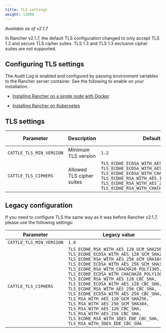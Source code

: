 ```yaml
---
title: TLS settings
weight: 11000
---
```


_Available as of v2.1.7_

In Rancher v2.1.7, the default TLS configuration changed to only accept TLS 1.2 and secure TLS cipher suites. TLS 1.3 and TLS 1.3 exclusive cipher suites are not supported.

## Configuring TLS settings

The Audit Log is enabled and configured by passing environment variables to the Rancher server container. See the following to enable on your installation.

- [Installing Rancher on a single node with Docker]({{<baseurl>}}/rancher/latest/en/installation/other-installation-methods/single-node-docker/#tls-settings)

- [Installing Rancher on Kubernetes]({{<baseurl>}}/rancher/latest/en/installation/options/chart-options/#tls-settings)

## TLS settings

| Parameter | Description | Default | Available options |
|-----|-----|-----|-----|
| `CATTLE_TLS_MIN_VERSION` | Minimum TLS version | `1.2` | `1.0`, `1.1`, `1.2` |
| `CATTLE_TLS_CIPHERS` | Allowed TLS cipher suites | `TLS_ECDHE_ECDSA_WITH_AES_128_GCM_SHA256,`<br/>`TLS_ECDHE_ECDSA_WITH_AES_256_GCM_SHA384,`<br/>`TLS_ECDHE_ECDSA_WITH_CHACHA20_POLY1305,`<br/>`TLS_ECDHE_RSA_WITH_AES_128_GCM_SHA256,`<br/>`TLS_ECDHE_RSA_WITH_AES_256_GCM_SHA384,`<br/>`TLS_ECDHE_RSA_WITH_CHACHA20_POLY1305` | See [Golang tls constants](https://golang.org/pkg/crypto/tls/#pkg-constants) |


## Legacy configuration

If you need to configure TLS the same way as it was before Rancher v2.1.7, please use the following settings:


| Parameter | Legacy value |
|-----|-----|
| `CATTLE_TLS_MIN_VERSION` | `1.0` |
| `CATTLE_TLS_CIPHERS` | `TLS_ECDHE_RSA_WITH_AES_128_GCM_SHA256,`<br/>`TLS_ECDHE_ECDSA_WITH_AES_128_GCM_SHA256,`<br/>`TLS_ECDHE_RSA_WITH_AES_256_GCM_SHA384,`<br/>`TLS_ECDHE_ECDSA_WITH_AES_256_GCM_SHA384,`<br/>`TLS_ECDHE_RSA_WITH_CHACHA20_POLY1305,`<br/>`TLS_ECDHE_ECDSA_WITH_CHACHA20_POLY1305,`<br/>`TLS_ECDHE_RSA_WITH_AES_128_CBC_SHA,`<br/>`TLS_ECDHE_ECDSA_WITH_AES_128_CBC_SHA,`<br/>`TLS_ECDHE_RSA_WITH_AES_256_CBC_SHA,`<br/>`TLS_ECDHE_ECDSA_WITH_AES_256_CBC_SHA,`<br/>`TLS_RSA_WITH_AES_128_GCM_SHA256,`<br/>`TLS_RSA_WITH_AES_256_GCM_SHA384,`<br/>`TLS_RSA_WITH_AES_128_CBC_SHA,`<br/>`TLS_RSA_WITH_AES_256_CBC_SHA,`<br/>`TLS_ECDHE_RSA_WITH_3DES_EDE_CBC_SHA,`<br/>`TLS_RSA_WITH_3DES_EDE_CBC_SHA`
